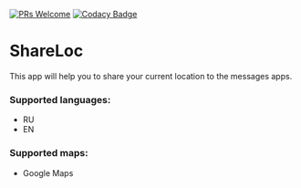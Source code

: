 [![PRs Welcome](https://img.shields.io/badge/PRs-welcome-brightgreen.svg?style=flat)](http://makeapullrequest.com)
[![Codacy Badge](https://api.codacy.com/project/badge/Grade/3ed46a96ea8e419ca4656fabf618609e)](https://www.codacy.com/app/max75758231/ShareLoc?utm_source=github.com&amp;utm_medium=referral&amp;utm_content=max75758231/ShareLoc&amp;utm_campaign=Badge_Grade)
# ShareLoc

This app will help you to share your current location to the messages apps.

### Supported languages: 
- RU
- EN

### Supported maps:
- Google Maps
